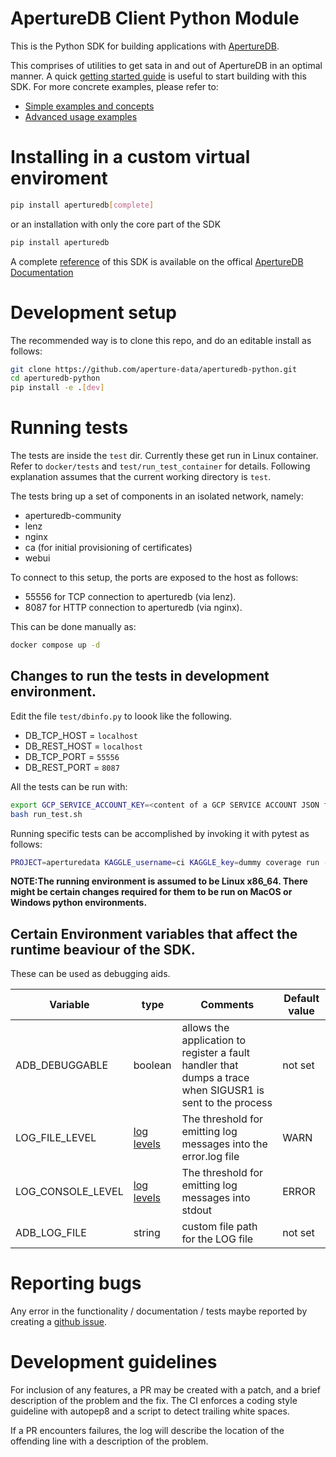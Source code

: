 # ApertureDB Client Python Module

This is the Python SDK for building applications with [ApertureDB](https://docs.aperturedata.io/Introduction/WhatIsAperture).

This comprises of utilities to get sata in and out of ApertureDB in an optimal manner.
A quick [getting started guide](https://docs.aperturedata.io/HowToGuides/start/Setup) is useful to start building with this SDK.
For more concrete examples, please refer to:
* [Simple examples and concepts](https://docs.aperturedata.io/category/simple-usage-examples)
* [Advanced usage examples](https://docs.aperturedata.io/category/advanced-usage-examples)

# Installing in a custom virtual enviroment
```bash
pip install aperturedb[complete]
```

or an installation with only the core part of the SDK
```bash
pip install aperturedb
```

A complete [reference](https://docs.aperturedata.io/category/aperturedb-python-sdk) of this SDK is available on the offical [ApertureDB Documentation](https://docs.aperturedata.io)


# Development setup
The recommended way is to clone this repo, and do an editable install as follows:
```bash
git clone https://github.com/aperture-data/aperturedb-python.git
cd aperturedb-python
pip install -e .[dev]
```


# Running tests
The tests are inside the `test` dir. Currently these get run in Linux container. Refer to `docker/tests` and `test/run_test_container` for details. Following explanation assumes that the current working directory is `test`.

The tests bring up a set of components in an isolated network, namely:
- aperturedb-community
- lenz
- nginx
- ca (for initial provisioning of certificates)
- webui


To connect to this setup, the ports are exposed to the host as follows:
- 55556 for TCP connection to aperturedb (via lenz).
- 8087 for HTTP connection to aperturedb (via nginx).



This can be done manually as:
```bash
docker compose up -d
```

## Changes to run the tests in development environment.
Edit the file `test/dbinfo.py` to loook like the following.
- DB_TCP_HOST = `localhost`
- DB_REST_HOST = `localhost`
- DB_TCP_PORT  = `55556`
- DB_REST_PORT = `8087`


All the tests can be run with:

```bash
export GCP_SERVICE_ACCOUNT_KEY=<content of a GCP SERVICE ACCOUNT JSON file>
bash run_test.sh
```

Running specific tests can be accomplished by invoking it with pytest as follows:

```bash
PROJECT=aperturedata KAGGLE_username=ci KAGGLE_key=dummy coverage run -m pytest test_Session.py -v -s --log-cli-level=DEBUG
```

**NOTE:The running environment is assumed to be Linux x86_64. There might be certain changes required for them to be run on MacOS or Windows python environments.**

## Certain Environment variables that affect the runtime beaviour of the SDK.

These can be used as debugging aids.

| Variable | type | Comments | Default value |
| --- | --- | --- | --- |
|ADB_DEBUGGABLE | boolean | allows the application to register a fault handler that dumps a trace when SIGUSR1 is sent to the process | not set |
|LOG_FILE_LEVEL |  <a href="https://docs.python.org/3/library/logging.html#logging-levels">log levels</a> | The threshold for emitting log messages into the error<timestamp>.log file | WARN |
|LOG_CONSOLE_LEVEL | <a href="https://docs.python.org/3/library/logging.html#logging-levels">log levels</a> | The threshold for emitting log messages into stdout | ERROR |
|ADB_LOG_FILE | string | custom file path for the LOG file | not set|


# Reporting bugs
Any error in the functionality / documentation / tests maybe reported by creating a
[github issue](https://github.com/aperture-data/aperturedb-python/issues).

# Development guidelines
For inclusion of any features, a PR may be created with a patch,
and a brief description of the problem and the fix.
The CI enforces a coding style guideline with autopep8 and
a script to detect trailing white spaces.

If a PR encounters failures, the log will describe the location of
the offending line with a description of the problem.
